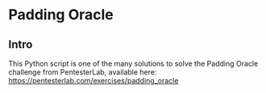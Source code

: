 # Padding Oracle

## Intro
This Python script is one of the many solutions to solve the Padding Oracle challenge from PentesterLab, available here:
https://pentesterlab.com/exercises/padding_oracle


